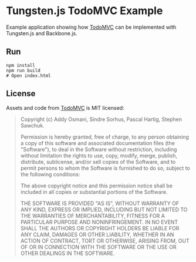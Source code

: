 # Tungsten.js TodoMVC Example

Example application showing how [TodoMVC](http://todomvc.com/) can be implemented with Tungsten.js and Backbone.js.

## Run

    npm install
    npm run build
    # Open index.html
    
## License

Assets and code from [TodoMVC](https://github.com/tastejs/todomvc) is MIT licensed:

> Copyright (c) Addy Osmani, Sindre Sorhus, Pascal Hartig, Stephen Sawchuk.
> 
> Permission is hereby granted, free of charge, to any person obtaining a copy of this software and associated documentation files (the "Software"), to deal in the Software without restriction, including without limitation the rights to use, copy, modify, merge, publish, distribute, sublicense, and/or sell copies of the Software, and to permit persons to whom the Software is furnished to do so, subject to the following conditions:
> 
> The above copyright notice and this permission notice shall be included in all copies or substantial portions of the Software.
> 
> THE SOFTWARE IS PROVIDED "AS IS", WITHOUT WARRANTY OF ANY KIND, EXPRESS OR IMPLIED, INCLUDING BUT NOT LIMITED TO THE WARRANTIES OF MERCHANTABILITY, FITNESS FOR A PARTICULAR PURPOSE AND NONINFRINGEMENT. IN NO EVENT SHALL THE AUTHORS OR COPYRIGHT HOLDERS BE LIABLE FOR ANY CLAIM, DAMAGES OR OTHER LIABILITY, WHETHER IN AN ACTION OF CONTRACT, TORT OR OTHERWISE, ARISING FROM, OUT OF OR IN CONNECTION WITH THE SOFTWARE OR THE USE OR OTHER DEALINGS IN THE SOFTWARE.